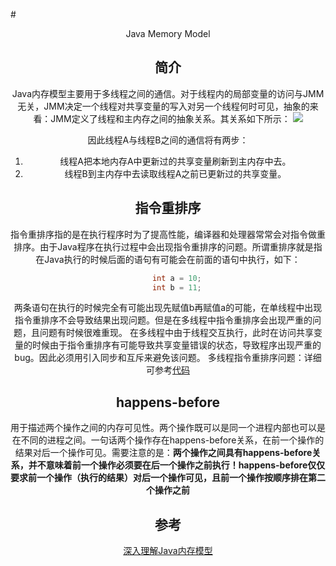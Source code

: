#<center> Java Memory Model
## 简介
Java内存模型主要用于多线程之间的通信。对于线程内的局部变量的访问与JMM无关，JMM决定一个线程对共享变量的写入对另一个线程何时可见，抽象的来看：JMM定义了线程和主内存之间的抽象关系。其关系如下所示：
![](http://cdn2.infoqstatic.com/statics_s1_20160914-0333/resource/articles/java-memory-model-1/zh/resources/11.png)

因此线程A与线程B之间的通信将有两步：
1. 线程A把本地内存A中更新过的共享变量刷新到主内存中去。
2. 线程B到主内存中去读取线程A之前已更新过的共享变量。

## 指令重排序
指令重排序指的是在执行程序时为了提高性能，编译器和处理器常常会对指令做重排序。由于Java程序在执行过程中会出现指令重排序的问题。所谓重排序就是指在Java执行的时候后面的语句有可能会在前面的语句中执行，如下：
```java
	int a = 10;
    int b = 11;
```
两条语句在执行的时候完全有可能出现先赋值b再赋值a的可能，在单线程中出现指令重排序不会导致结果出现问题。但是在多线程中指令重排序会出现严重的问题，且问题有时候很难重现。
在多线程中由于线程交互执行，此时在访问共享变量的时候由于指令重排序有可能导致共享变量错误的状态，导致程序出现严重的bug。因此必须用引入同步和互斥来避免该问题。
多线程指令重排序问题：详细可参考[代码](https://github.com/hujun8610/sparkProject/blob/master/commonAlgorithm/src/main/java/com/bupt/javalearning/mutithread/memorymodel/InstructionReorderDemo.java)


## happens-before
用于描述两个操作之间的内存可见性。两个操作既可以是同一个进程内部也可以是在不同的进程之间。一句话两个操作存在happens-before关系，在前一个操作的结果对后一个操作可见。需要注意的是：**两个操作之间具有happens-before关系，并不意味着前一个操作必须要在后一个操作之前执行！happens-before仅仅要求前一个操作（执行的结果）对后一个操作可见，且前一个操作按顺序排在第二个操作之前**


## 参考
[深入理解Java内存模型](http://www.infoq.com/cn/articles/java-memory-model-1)


